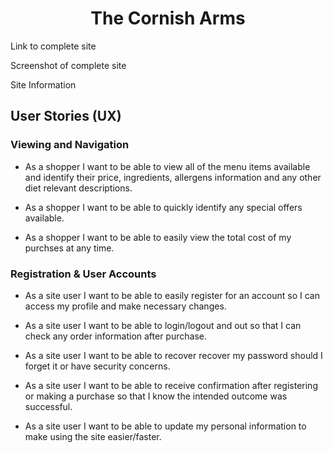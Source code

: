 <h1 align="center">The Cornish Arms</h1>

Link to complete site 

Screenshot of complete site

Site Information

## User Stories (UX)

### Viewing and Navigation
- As a shopper I want to be able to view all of the menu items available and identify their
  price, ingredients, allergens information and any other diet relevant descriptions.

- As a shopper I want to be able to quickly identify any special offers available.

- As a shopper I want to be able to easily view the total cost of my purchses at any time.

### Registration & User Accounts 
- As a site user I want to be able to easily register for an account so I can access 
  my profile and make necessary changes.

- As a site user I want to be able to login/logout and out so that I can check any order
  information after purchase.

- As a site user I want to be able to recover recover my password should I forget it or
  have security concerns.

- As a site user I want to be able to receive confirmation after registering or making a
  purchase so that I know the intended outcome was successful.

- As a site user I want to be able to update my personal information to make using the
  site easier/faster.